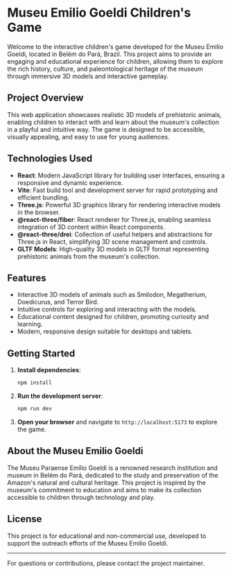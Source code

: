 # Museu Emilio Goeldi Children's Game

Welcome to the interactive children's game developed for the Museu Emilio Goeldi, located in Belém do Pará, Brazil. This project aims to provide an engaging and educational experience for children, allowing them to explore the rich history, culture, and paleontological heritage of the museum through immersive 3D models and interactive gameplay.

## Project Overview

This web application showcases realistic 3D models of prehistoric animals, enabling children to interact with and learn about the museum's collection in a playful and intuitive way. The game is designed to be accessible, visually appealing, and easy to use for young audiences.

## Technologies Used

- **React**: Modern JavaScript library for building user interfaces, ensuring a responsive and dynamic experience.
- **Vite**: Fast build tool and development server for rapid prototyping and efficient bundling.
- **Three.js**: Powerful 3D graphics library for rendering interactive models in the browser.
- **@react-three/fiber**: React renderer for Three.js, enabling seamless integration of 3D content within React components.
- **@react-three/drei**: Collection of useful helpers and abstractions for Three.js in React, simplifying 3D scene management and controls.
- **GLTF Models**: High-quality 3D models in GLTF format representing prehistoric animals from the museum's collection.

## Features

- Interactive 3D models of animals such as Smilodon, Megatherium, Doedicurus, and Terror Bird.
- Intuitive controls for exploring and interacting with the models.
- Educational content designed for children, promoting curiosity and learning.
- Modern, responsive design suitable for desktops and tablets.

## Getting Started

1. **Install dependencies**:
   ```bash
   npm install
   ```
2. **Run the development server**:
   ```bash
   npm run dev
   ```
3. **Open your browser** and navigate to `http://localhost:5173` to explore the game.

## About the Museu Emilio Goeldi

The Museu Paraense Emílio Goeldi is a renowned research institution and museum in Belém do Pará, dedicated to the study and preservation of the Amazon's natural and cultural heritage. This project is inspired by the museum's commitment to education and aims to make its collection accessible to children through technology and play.

## License

This project is for educational and non-commercial use, developed to support the outreach efforts of the Museu Emilio Goeldi.

---

For questions or contributions, please contact the project maintainer.
